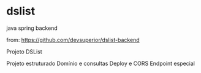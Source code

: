 # dslist
java spring backend

from: https://github.com/devsuperior/dslist-backend

Projeto DSList

Projeto estruturado
Domínio e consultas
Deploy e CORS
Endpoint especial
